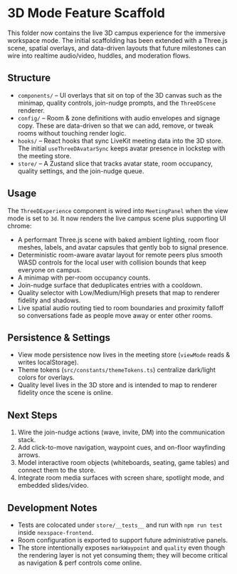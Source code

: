 # 3D Mode Feature Scaffold

This folder now contains the live 3D campus experience for the immersive workspace mode. The
initial scaffolding has been extended with a Three.js scene, spatial overlays, and data-driven
layouts that future milestones can wire into realtime audio/video, huddles, and moderation flows.

## Structure

- `components/` – UI overlays that sit on top of the 3D canvas such as the minimap, quality
  controls, join-nudge prompts, and the `ThreeDScene` renderer.
- `config/` – Room & zone definitions with audio envelopes and signage copy. These are data-driven
  so that we can add, remove, or tweak rooms without touching render logic.
- `hooks/` – React hooks that sync LiveKit meeting data into the 3D store. The initial
  `useThreeDAvatarSync` keeps avatar presence in lockstep with the meeting store.
- `store/` – A Zustand slice that tracks avatar state, room occupancy, quality settings, and the
  join-nudge queue.

## Usage

The `ThreeDExperience` component is wired into `MeetingPanel` when the view mode is set to `3d`.
It now renders the live campus scene plus supporting UI chrome:

- A performant Three.js scene with baked ambient lighting, room floor meshes, labels, and avatar
  capsules that gently bob to signal presence.
- Deterministic room-aware avatar layout for remote peers plus smooth WASD controls for the local
  user with collision bounds that keep everyone on campus.
- A minimap with per-room occupancy counts.
- Join-nudge surface that deduplicates entries with a cooldown.
- Quality selector with Low/Medium/High presets that map to renderer fidelity and shadows.
- Live spatial audio routing tied to room boundaries and proximity falloff so conversations fade as
  people move away or enter other rooms.

## Persistence & Settings

- View mode persistence now lives in the meeting store (`viewMode` reads & writes localStorage).
- Theme tokens (`src/constants/themeTokens.ts`) centralize dark/light colors for overlays.
- Quality level lives in the 3D store and is intended to map to renderer fidelity once the scene is
  online.

## Next Steps

1. Wire the join-nudge actions (wave, invite, DM) into the communication stack.
2. Add click-to-move navigation, waypoint cues, and on-floor wayfinding arrows.
3. Model interactive room objects (whiteboards, seating, game tables) and connect them to the store.
4. Integrate room media surfaces with screen share, spotlight mode, and embedded slides/video.

## Development Notes

- Tests are colocated under `store/__tests__` and run with `npm run test` inside `nexspace-frontend`.
- Room configuration is exported to support future administrative panels.
- The store intentionally exposes `markWaypoint` and `quality` even though the rendering layer is
  not yet consuming them; they will become critical as navigation & perf controls come online.
